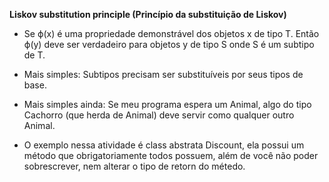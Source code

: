 
**Liskov substitution principle (Princípio da substituição de Liskov)**

- Se ϕ(x) é uma propriedade demonstrável dos objetos x de tipo T. Então ϕ(y)
deve ser verdadeiro para objetos y de tipo S onde S é um subtipo de T.

- Mais simples: Subtipos precisam ser substituíveis por seus tipos de base.

- Mais simples ainda: Se meu programa espera um Animal, algo do tipo
Cachorro (que herda de Animal) deve servir como qualquer outro Animal.

- O exemplo nessa atividade é class abstrata Discount, ela possui um método que obrigatoriamente todos possuem, além de você não poder sobrescrever, nem alterar o tipo de retorn do métedo.